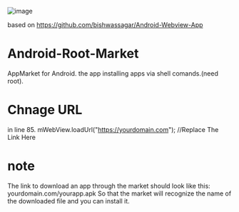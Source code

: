 ![image](https://raw.githubusercontent.com/AshiVered/support-israel-banner/main/assets/support-israel-banner.jpg)


based on https://github.com/bishwassagar/Android-Webview-App
# Android-Root-Market
AppMarket for Android. the app installing apps via shell comands.(need root).
# Chnage URL
in line 85.
        mWebView.loadUrl("https://yourdomain.com"); //Replace The Link Here
# note
The link to download an app through the market should look like this:
yourdomain.com/yourapp.apk
So that the market will recognize the name of the downloaded file and you can install it.



